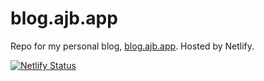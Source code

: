 # blog.ajb.app

Repo for my personal blog, [blog.ajb.app](https://blog.ajb.app). Hosted by
Netlify.

[![Netlify Status](https://api.netlify.com/api/v1/badges/6c61ad20-25d9-4919-a43f-4ffb7f432bf8/deploy-status)](https://app.netlify.com/sites/dreamy-bohr-062d69/deploys)



